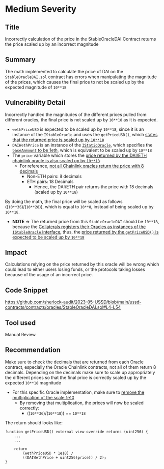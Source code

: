 # Medium Severity
## Title
Incorrectly calculation of the price in the StableOracleDAI Contract returns the price scaled up by an incorrect magnitude

## Summary
The math implemented to calculate the price of DAI on the `StableOracleDAI.sol` contract has errors when manipulating the magnitude of the prices, which causes the final price to not be scaled up by the expected magnitude of `10**18`

## Vulnerability Detail
Incorrectly handled the magnitudes of the different prices pulled from different oracles, the final price is not scaled up by `10**18` as it is expected.

- `wethPriceUSD` is expected to be scaled up by `10**18`, since it is an instance of the `IStableOracle` and uses the `getPriceUSD()`, which [states that the returned price is scaled up by `10**18`](https://github.com/sherlock-audit/2023-05-USSD/blob/main/ussd-contracts/contracts/interfaces/IStableOracle.sol#L5)
- `DAIWethPrice` is an instance of the [`IStaticOracle`](https://github.com/sherlock-audit/2023-05-USSD/blob/main/ussd-contracts/contracts/interfaces/IStaticOracle.sol), which specifies the [`baseAmmount` to be 1eth](https://github.com/sherlock-audit/2023-05-USSD/blob/main/ussd-contracts/contracts/oracles/StableOracleDAI.sol#L37), which is equivalent to be scaled up by `10**18` 
- The `price` variable which stores the [price returned by the DAI/ETH chainlink oracle is also scaled up by `10**18`](https://etherscan.io/address/0x773616E4d11A78F511299002da57A0a94577F1f4#readContract#F3)
  - For reference, [not all Chainlink oracles return the price with 8 decimals](https://ethereum.stackexchange.com/questions/92508/do-all-chainlink-feeds-return-prices-with-8-decimals-of-precision)
    - Non-ETH pairs: 8 decimals
    - ETH pairs: 18 Decimals
      - Hence, the DAI/ETH pair returns the price with 18 decimals (scaled up by `10**18`)

By doing the math, the final price will be scaled as follows ((`10**36`)/(`10**28`)), which is equal to `10**8`, instead of being scaled up by `10**18`.
  - **NOTE** => The returned price from this `StableOracleDAI` should be `10**18`, because the [Collaterals registers their Oracles as instances of the `IStableOracle` interface](https://github.com/sherlock-audit/2023-05-USSD/blob/main/ussd-contracts/contracts/interfaces/IUSSDRebalancer.sol#L17), thus, the [price returned by the `getPriceUSD()` is expected to be scaled up by `10**18`](https://github.com/sherlock-audit/2023-05-USSD/blob/main/ussd-contracts/contracts/interfaces/IUSSDRebalancer.sol#L17)

## Impact
Calculations relying on the price returned by this oracle will be wrong which could lead to either users losing funds, or the protocols taking losses because of the usage of an incorrect price.

## Code Snippet
https://github.com/sherlock-audit/2023-05-USSD/blob/main/ussd-contracts/contracts/oracles/StableOracleDAI.sol#L4-L54

## Tool used
Manual Review

## Recommendation
Make sure to check the decimals that are returned from each Oracle contract, especially the Oracle Chainlink contracts, not all of them return 8 decimals.
Depending on the decimals make sure to scale up appropriately the different prices so that the final price is correctly scaled up by the expected `10**18` magnitude

- For this specific Oracle implementation, make sure to [remove the multiplication of the scale 1e10](https://github.com/sherlock-audit/2023-05-USSD/blob/main/ussd-contracts/contracts/oracles/StableOracleDAI.sol#L52)
  - By removing that multiplication, the prices will now be scaled correctly:
    - ((`10**36`)/(`10**18`)) == `10**18`

The return should looks like:
```solidity
function getPriceUSD() external view override returns (uint256) {
    ...
    ...

    return
        (wethPriceUSD * 1e18) /
        ((DAIWethPrice + uint256(price)) / 2);
}
```